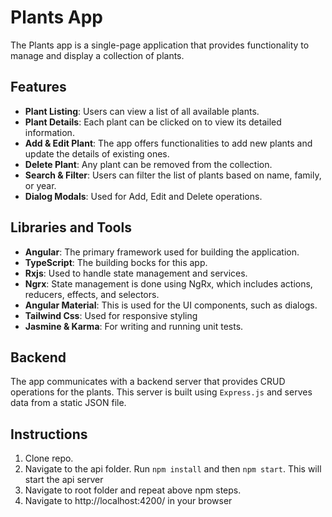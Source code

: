 # Plants App

The Plants app is a single-page application that provides functionality to manage and display a collection of plants.

## Features

- **Plant Listing**: Users can view a list of all available plants.
- **Plant Details**: Each plant can be clicked on to view its detailed information.
- **Add & Edit Plant**: The app offers functionalities to add new plants and update the details of existing ones.
- **Delete Plant**: Any plant can be removed from the collection.
- **Search & Filter**: Users can filter the list of plants based on name, family, or year.
- **Dialog Modals**: Used for Add, Edit and Delete operations.

## Libraries and Tools

- **Angular**: The primary framework used for building the application.
- **TypeScript**: The building bocks for this app.
- **Rxjs**: Used to handle state management and services.
- **Ngrx**: State management is done using NgRx, which includes actions, reducers, effects, and selectors.
- **Angular Material**: This is used for the UI components, such as dialogs.
- **Tailwind Css**: Used for responsive styling
- **Jasmine & Karma**: For writing and running unit tests.

## Backend

The app communicates with a backend server that provides CRUD operations for the plants. This server is built using `Express.js` and serves data from a static JSON file.

## Instructions

1. Clone repo.
2. Navigate to the api folder. Run `npm install` and then `npm start`. This will start the api server
3. Navigate to root folder and repeat above npm steps.
4. Navigate to http://localhost:4200/ in your browser

